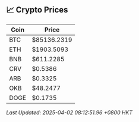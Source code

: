 ## 📈 Crypto Prices

| Coin | Price |
| ---- | ----- |
| BTC | $85136.2319 |
| ETH | $1903.5093 |
| BNB | $611.2285 |
| CRV | $0.5386 |
| ARB | $0.3325 |
| OKB | $48.2477 |
| DOGE | $0.1735 |

_Last Updated: 2025-04-02 08:12:51.96 +0800 HKT_